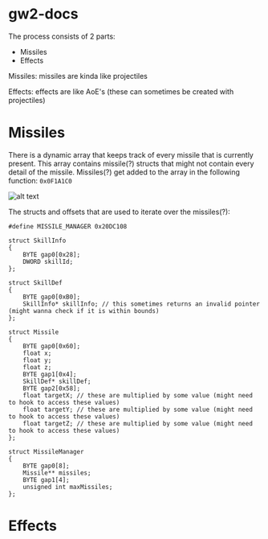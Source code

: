 # gw2-docs

The process consists of 2 parts:
- Missiles
- Effects

Missiles: missiles are kinda like projectiles

Effects: effects are like AoE's (these can sometimes be created with projectiles)

# Missiles

There is a dynamic array that keeps track of every missile that is currently present. 
This array contains missile(?) structs that might not contain every detail of the missile.
Missiles(?) get added to the array in the following function:
`0x0F1A1C0`

![alt text](https://image.prntscr.com/image/hMAwoQ6RRPSzRNbX1qqO1Q.png)

The structs and offsets that are used to iterate over the missiles(?):
```
#define MISSILE_MANAGER 0x20DC108

struct SkillInfo
{
	BYTE gap0[0x28];
	DWORD skillId;
};

struct SkillDef
{
	BYTE gap0[0xB0];
	SkillInfo* skillInfo; // this sometimes returns an invalid pointer (might wanna check if it is within bounds)
};

struct Missile
{
	BYTE gap0[0x60];
	float x;
	float y;
	float z;
	BYTE gap1[0x4];
	SkillDef* skillDef;
	BYTE gap2[0x58];
	float targetX; // these are multiplied by some value (might need to hook to access these values)
	float targetY; // these are multiplied by some value (might need to hook to access these values)
	float targetZ; // these are multiplied by some value (might need to hook to access these values)
};

struct MissileManager
{
	BYTE gap0[8];
	Missile** missiles;
	BYTE gap1[4];
	unsigned int maxMissiles;
};
```

# Effects
